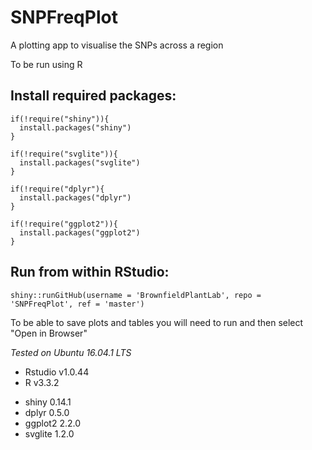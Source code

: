 # SNPFreqPlot
A plotting app to visualise the SNPs across a region

To be run using R

## Install required packages:
```
if(!require("shiny")){
  install.packages("shiny")
}

if(!require("svglite")){
  install.packages("svglite")
}

if(!require("dplyr"){
  install.packages("dplyr")
}

if(!require("ggplot2")){
  install.packages("ggplot2")
}

```

## Run from within RStudio:
```
shiny::runGitHub(username = 'BrownfieldPlantLab', repo = 'SNPFreqPlot', ref = 'master')
```

To be able to save plots and tables you will need to run and then select "Open in Browser"



*Tested on Ubuntu 16.04.1 LTS*
* Rstudio v1.0.44
* R v3.3.2
 - shiny 0.14.1
 - dplyr 0.5.0
 - ggplot2 2.2.0
 - svglite 1.2.0

